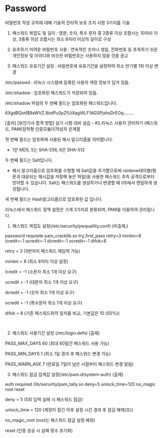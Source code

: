 # Password 

비밀번호 작성 규칙에 대해 기술적 관리적 보호 조치 사항 3가지를 기술

1. 패스워드 복잡도 및 길이 : 영문, 숫자, 특수 문자 중 2종류 이상 조합시는 10자리 이상, 3종류 이상 조합시는 최소 8자리 이상의 길이로 구성

2. 유추하기 어려운 비밀번호 사용 : 연속적인 숫자나 생일, 전화번호 등 추측하기 쉬운 개인정보 및 아이디와 비슷한 비밀번호는 사용하지 않을 것을 권고

3. 패스워드 유효기간 설정 : 비밀번호에 유효기간을 설정하여 최소 반기별 1회 이상 변경


/etc/passwd : 리눅스 시스템에 등록된 사용자 계정 정보가 담겨 있음.

/etc/shadow : 암호화된 패스워드가 저장되어 있음.

/etc/shadow 파일의 두 번째 필드는 암호화된 패스워드입니다.

$6$XgdBQotI$9aWVZ.8iotPu0pZfUiXagWLF1AGSPjshsDrEOq.........

[출처] [보안기사 합격 방법] 실기 시험 대비 실습 - #2.리눅스 사용자 관리하기 (패스워드, PAM(장착형 인증모듈))|작성자 온계절

첫 번째 필드는 암호화에 사용된 해시 알고리즘을 의미합니다.

 - 1은 MD5, 5는 SHA-256, 6은 SHA-512

두 번째 필드는 Salt입니다. 

 - 해시 알고리즘으로 암호화를 수행할 때 Salt값을 추가함으로써 rainbow테이블(평문과 대응되는 해시값을 저장해 놓은 파일)을 사용한 패스워드 추측 공격으로부터 방어할 수 있습니다. Salt는 패스워드를 생성하거나 변경할 때 OS에서 랜덤하게 생성됩니다.

 세 번째 필드는 Hash알고리즘으로 암호화된 값 입니다.


리눅스에서 패스워드 정책 설정은 크게 3가지로 분류되며, PAM을 이용하여 관리됩니다.

1. 패스워드 복잡도 설정(/etc/security/pwquaility.conf) (미출제;)

password requisite pam_cracklib.so try_first_pass retry=3 minlen=8 lcredit=-1 ucredit=-1 dcredit=-1 ocredit=-1 difok=8

retry = 3 (3번까지 패스워드 재입력 가능)

minlen = 8 (최소 8자리 이상 설정)

lcredit = -1 (소문자 최소 1개 이상 요구)

ucredit = -1 (대문자 최소 1개 이상 요구)

dcredit = -1 (숫자 최소 1개 이상 요구)

ocredit = -1 (특수문자 최소 1개 이상 요구)

difok = 8 (기존 패스워드와의 일치율 비교, 기본값은 10 (50%))

​


2. 패스워드 사용기간 설정 (/etc/login.defs) (출제)

PASS_MAX_DAYS 60 (최대 60일간 패스워드 사용 가능)

PASS_MIN_DAYS 1 (최소 1일 경과 후 패스워드 변경 가능)

PASS_WARN_AGE 7 (만료일 7일이 남은 시점부터 패스워드 변경 알림)

3. 패스워드 잠금 임계값 설정(/etc/pam.d/system-auth) (출제)

auth required /lib/security/pam_tally.so deny=5 unlock_time=120 no_magic root reset

deny = 5 (5회 입력 실패 시 패스워드 잠금)

unlock_time = 120 (계정이 잠긴 이후 설정 시간 경과 후 잠김 해제(초))

no_magic_root (root는 패스워드 잠금 설정 예외)

reset (인증 성공 시 실패 횟수 초기화)
